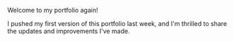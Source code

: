 Welcome to my portfolio again! 

I pushed my first version of this portfolio last week, and I'm thrilled to share the updates and improvements I've made.
